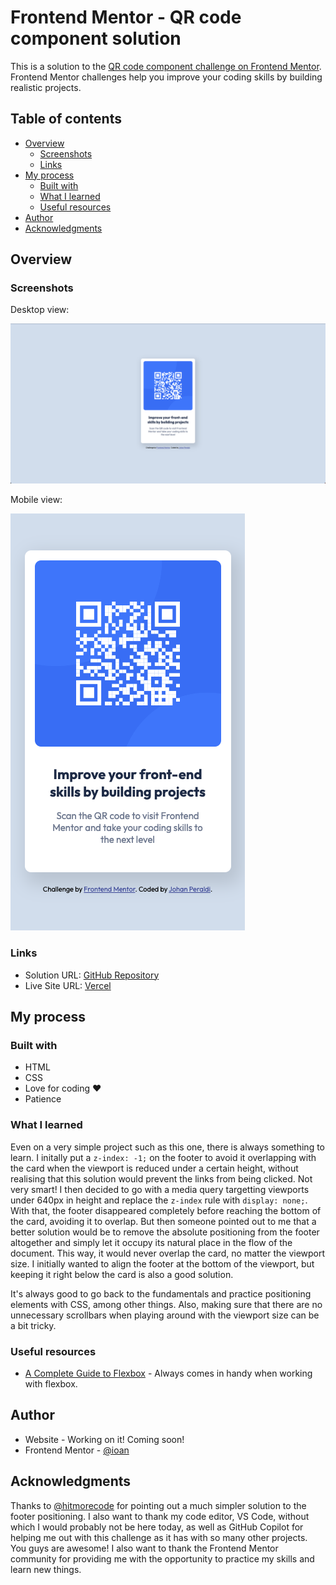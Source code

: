 # Frontend Mentor - QR code component solution

This is a solution to the [QR code component challenge on Frontend Mentor](https://www.frontendmentor.io/challenges/qr-code-component-iux_sIO_H). Frontend Mentor challenges help you improve your coding skills by building realistic projects. 

## Table of contents

- [Overview](#overview)
  - [Screenshots](#screenshots)
  - [Links](#links)
- [My process](#my-process)
  - [Built with](#built-with)
  - [What I learned](#what-i-learned)
  - [Useful resources](#useful-resources)
- [Author](#author)
- [Acknowledgments](#acknowledgments)

## Overview

### Screenshots

Desktop view:
>
![](./screenshots/Screenshot_desktop_view.png)

Mobile view:
>
![](./screenshots/Screenshot_mobile_view.png)

### Links

- Solution URL: [GitHub Repository](https://github.com/JohanPeraldi/QR_code_component_FEM)
- Live Site URL: [Vercel](https://qr-code-component-fem-weld.vercel.app/)

## My process

### Built with

- HTML
- CSS
- Love for coding ❤️
- Patience

### What I learned

Even on a very simple project such as this one, there is always something to learn. I initally put a `z-index: -1;` on the footer to avoid it overlapping with the card when the viewport is reduced under a certain height, without realising that this solution would prevent the links from being clicked. Not very smart! I then decided to go with a media query targetting viewports under 640px in height and replace the `z-index` rule with `display: none;`. With that, the footer disappeared completely before reaching the bottom of the card, avoiding it to overlap. But then someone pointed out to me that a better solution would be to remove the absolute positioning from the footer altogether and simply let it occupy its natural place in the flow of the document. This way, it would never overlap the card, no matter the viewport size. I initially wanted to align the footer at the bottom of the viewport, but keeping it right below the card is also a good solution.
>
It's always good to go back to the fundamentals and practice positioning elements with CSS, among other things. Also, making sure that there are no unnecessary scrollbars when playing around with the viewport size can be a bit tricky.

### Useful resources

- [A Complete Guide to Flexbox](https://css-tricks.com/snippets/css/a-guide-to-flexbox/) - Always comes in handy when working with flexbox.

## Author

- Website - Working on it! Coming soon!
- Frontend Mentor - [@ioan](https://www.frontendmentor.io/profile/JohanPeraldi)

## Acknowledgments

Thanks to [@hitmorecode](https://www.frontendmentor.io/profile/hitmorecode) for pointing out a much simpler solution to the footer positioning. I also want to thank my code editor, VS Code, without which I would probably not be here today, as well as GitHub Copilot for helping me out with this challenge as it has with so many other projects. You guys are awesome! I also want to thank the Frontend Mentor community for providing me with the opportunity to practice my skills and learn new things.